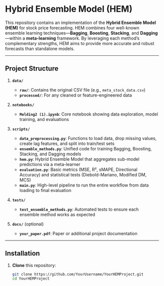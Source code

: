 # Hybrid Ensemble Model (HEM)

This repository contains an implementation of the **Hybrid Ensemble Model (HEM)** for stock price forecasting. HEM combines four well-known ensemble learning techniques—**Bagging**, **Boosting**, **Stacking**, and **Dagging**—within a **meta-learning** framework. By leveraging each method’s complementary strengths, HEM aims to provide more accurate and robust forecasts than standalone models.

---

## Project Structure


1. **`data/`**  
   - **`raw/`**: Contains the original CSV file (e.g., `meta_stock_data.csv`)  
   - **`processed/`**: For any cleaned or feature-engineered data

2. **`notebooks/`**  
   - **`Melding2 (1).ipynb`**: Core notebook showing data exploration, model training, and evaluations

3. **`scripts/`**  
   - **`data_preprocessing.py`**: Functions to load data, drop missing values, create lag features, and split into train/test sets  
   - **`ensemble_methods.py`**: Unified code for training Bagging, Boosting, Stacking, and Dagging models  
   - **`hem.py`**: Hybrid Ensemble Model that aggregates sub-model predictions via a meta-learner  
   - **`evaluation.py`**: Basic metrics (MSE, R², sMAPE, Directional Accuracy) and statistical tests (Diebold-Mariano, Modified DM, MCS)  
   - **`main.py`**: High-level pipeline to run the entire workflow from data loading to final evaluation

4. **`tests/`**  
   - **`test_ensemble_methods.py`**: Automated tests to ensure each ensemble method works as expected

5. **`docs/`** (optional)  
   - **`your_paper.pdf`**: Paper or additional project documentation

---

## Installation

1. **Clone** this repository:
   ```bash
   git clone https://github.com/YourUsername/YourHEMProject.git
   cd YourHEMProject
